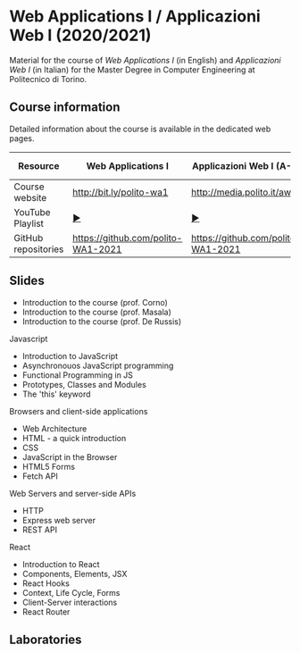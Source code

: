 # Web Applications I / Applicazioni Web I (2020/2021)

Material for the course of _Web Applications I_ (in English) and _Applicazioni Web I_ (in Italian) for the Master Degree in Computer Engineering at Politecnico di Torino.

## Course information

Detailed information about the course is available in the dedicated web pages.

| Resource | Web Applications I | Applicazioni Web I (A-L) |  Applicazioni Web I (M-Z) |
|---------|---|--------|--------|
| Course website | <http://bit.ly/polito-wa1> | <http://media.polito.it/aw1> | <http://bit.ly/polito-aw1> |
| YouTube Playlist | [:arrow_forward:](https://youtube.com/playlist?list=PLqRTLlwsxDL9vSKdXgAm-_LMHl-AoK7ET)|  [:arrow_forward:]()| [:arrow_forward:](https://www.youtube.com/playlist?list=PLs7DWGc_wmwSpuQoq51P9RekYzQc3Mvm2)|
| GitHub repositories | <https://github.com/polito-WA1-2021> | <https://github.com/polito-WA1-2021> | <https://github.com/polito-WA1-2021> |

## Slides

* Introduction to the course (prof. Corno)
* Introduction to the course (prof. Masala)
* Introduction to the course (prof. De Russis)

Javascript

* Introduction to JavaScript
* Asynchronouos JavaScript programming
* Functional Programming in JS
* Prototypes, Classes and Modules
* The 'this' keyword

Browsers and client-side applications

* Web Architecture
* HTML - a quick introduction
* CSS
* JavaScript in the Browser
* HTML5 Forms
* Fetch API

Web Servers and server-side APIs

* HTTP
* Express web server
* REST API

React

* Introduction to React
* Components, Elements, JSX
* React Hooks
* Context, Life Cycle, Forms
* Client-Server interactions
* React Router



## Laboratories

